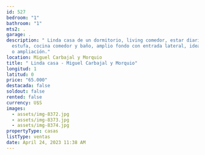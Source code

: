 ```yaml
---
id: 527
bedroom: "1"
bathroom: "1"
mts2: .
garage: .
description: " Linda casa de un dormitorio, living comedor, estar diario con
  estufa, cocina comedor y baño, amplio fondo con entrada lateral, ideal cochera
  o ampliación."
location: Miguel Carbajal y Morquio
title: " Linda casa - Miguel Carbajal y Morquio"
longitud: 1
latitud: 0
price: "65.000"
destacada: false
soldout: false
rented: false
currency: U$S
images:
  - assets/img-8372.jpg
  - assets/img-8373.jpg
  - assets/img-8374.jpg
propertyType: casas
listType: ventas
date: April 24, 2023 11:38 AM
---
```

